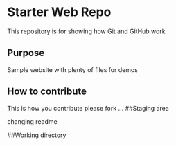 # Starter Web Repo

This repository is for showing how Git and GitHub work

## Purpose

Sample website with plenty of files for demos

## How to contribute

This is how you contribute
please fork ...
##Staging area

changing readme

##Working directory
